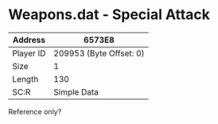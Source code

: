 #  Weapons.dat - Special Attack
Address   | 6573E8
----------|-------------
Player ID | 209953 (Byte Offset: 0)
Size 	  | 1
Length 	  | 130
SC:R      | Simple Data

Reference only?

